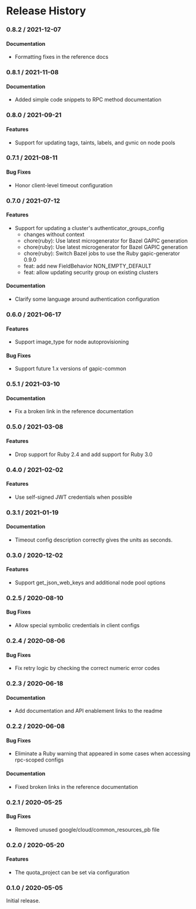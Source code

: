 # Release History

### 0.8.2 / 2021-12-07

#### Documentation

* Formatting fixes in the reference docs

### 0.8.1 / 2021-11-08

#### Documentation

* Added simple code snippets to RPC method documentation

### 0.8.0 / 2021-09-21

#### Features

* Support for updating tags, taints, labels, and gvnic on node pools

### 0.7.1 / 2021-08-11

#### Bug Fixes

* Honor client-level timeout configuration

### 0.7.0 / 2021-07-12

#### Features

* Support for updating a cluster's authenticator_groups_config
  * changes without context
  * chore(ruby): Use latest microgenerator for Bazel GAPIC generation
  * chore(ruby): Use latest microgenerator for Bazel GAPIC generation
  * chore(ruby): Switch Bazel jobs to use the Ruby gapic-generator 0.9.0
  * feat: add new FieldBehavior NON_EMPTY_DEFAULT
  * feat: allow updating security group on existing clusters

#### Documentation

* Clarify some language around authentication configuration

### 0.6.0 / 2021-06-17

#### Features

* Support image_type for node autoprovisioning

#### Bug Fixes

* Support future 1.x versions of gapic-common

### 0.5.1 / 2021-03-10

#### Documentation

* Fix a broken link in the reference documentation

### 0.5.0 / 2021-03-08

#### Features

* Drop support for Ruby 2.4 and add support for Ruby 3.0

### 0.4.0 / 2021-02-02

#### Features

* Use self-signed JWT credentials when possible

### 0.3.1 / 2021-01-19

#### Documentation

* Timeout config description correctly gives the units as seconds.

### 0.3.0 / 2020-12-02

#### Features

* Support get_json_web_keys and additional node pool options

### 0.2.5 / 2020-08-10

#### Bug Fixes

* Allow special symbolic credentials in client configs

### 0.2.4 / 2020-08-06

#### Bug Fixes

* Fix retry logic by checking the correct numeric error codes

### 0.2.3 / 2020-06-18

#### Documentation

* Add documentation and API enablement links to the readme

### 0.2.2 / 2020-06-08

#### Bug Fixes

* Eliminate a Ruby warning that appeared in some cases when accessing rpc-scoped configs

#### Documentation

* Fixed broken links in the reference documentation

### 0.2.1 / 2020-05-25

#### Bug Fixes

* Removed unused google/cloud/common_resources_pb file

### 0.2.0 / 2020-05-20

#### Features

* The quota_project can be set via configuration

### 0.1.0 / 2020-05-05

Initial release.
